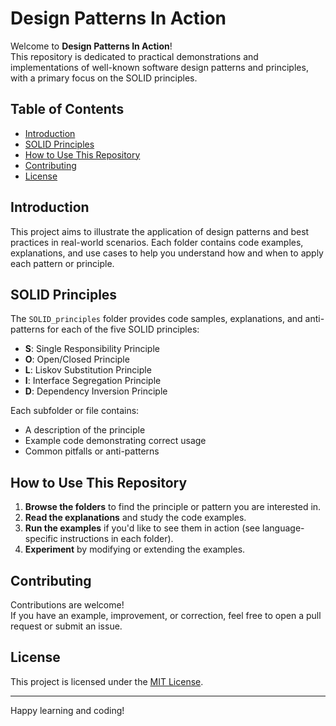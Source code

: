 # Design Patterns In Action

Welcome to **Design Patterns In Action**!  
This repository is dedicated to practical demonstrations and implementations of well-known software design patterns and principles, with a primary focus on the SOLID principles.

## Table of Contents

- [Introduction](#introduction)
- [SOLID Principles](#solid-principles)
- [How to Use This Repository](#how-to-use-this-repository)
- [Contributing](#contributing)
- [License](#license)

## Introduction

This project aims to illustrate the application of design patterns and best practices in real-world scenarios. Each folder contains code examples, explanations, and use cases to help you understand how and when to apply each pattern or principle.

## SOLID Principles

The `SOLID_principles` folder provides code samples, explanations, and anti-patterns for each of the five SOLID principles:

- **S**: Single Responsibility Principle  
- **O**: Open/Closed Principle  
- **L**: Liskov Substitution Principle  
- **I**: Interface Segregation Principle  
- **D**: Dependency Inversion Principle  

Each subfolder or file contains:
- A description of the principle
- Example code demonstrating correct usage
- Common pitfalls or anti-patterns

## How to Use This Repository

1. **Browse the folders** to find the principle or pattern you are interested in.
2. **Read the explanations** and study the code examples.
3. **Run the examples** if you'd like to see them in action (see language-specific instructions in each folder).
4. **Experiment** by modifying or extending the examples.

## Contributing

Contributions are welcome!  
If you have an example, improvement, or correction, feel free to open a pull request or submit an issue.

## License

This project is licensed under the [MIT License](LICENSE).

---

Happy learning and coding!
